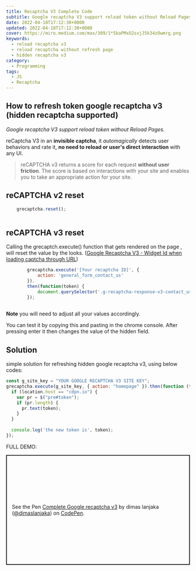 ```yaml
---
title: Recaptcha V3 Complete Code
subtitle: Google recaptcha V3 support reload token without Reload Pages
date: 2022-04-18T17:12:30+0000
updated: 2022-04-18T17:12:30+0000
cover: https://miro.medium.com/max/309/1*5kaPMxO2svjJ5k34zOwmrg.png
keywords:
  - reload recaptcha v3
  - reload recaptcha without refresh page
  - hidden recaptcha v3
category:
  - Programming
tags:
  - JS
  - Recaptcha
---
```


## How to refresh token google recaptcha v3 (hidden recaptcha supported)
_Google recaptcha V3 support reload token without Reload Pages._

reCaptcha V3 in an **invisible captcha**, it _automagically_ detects user behaviors and rate it, **no need to reload or user's direct interaction** with any UI.

> reCAPTCHA v3 returns a score for each request **without user friction**. The score is based on interactions with your site and enables you to take an appropriate action for your site.

## reCAPTCHA v2 reset
```js
    grecaptcha.reset();
    
```

## reCAPTCHA v3 reset

Calling the grecaptch.execute() function that gets rendered on the page , will reset the value by the looks. ([Google Recaptcha V3 - Widget Id when loading captcha through URL](https://stackoverflow.com/questions/53906217/google-recaptcha-v3-widget-id-when-loading-captcha-through-url))
```js
        grecaptcha.execute('[Your recaptcha ID]', {
            action: 'general_form_contact_us'
        }).
        then(function(token) {
            document.querySelector('.g-recaptcha-response-v3-contact_us').value = token;
        });
    
```
**Note** you will need to adjust all your values accordingly.

You can test it by copying this and pasting in the chrome console. After pressing enter it then changes the value of the hidden field.

## Solution
simple solution for refreshing hidden google recaptcha v3, using below codes:
```js
const g_site_key = "YOUR GOOGLE RECAPTCHA V3 SITE KEY";
grecaptcha.execute(g_site_key, { action: "homepage" }).then(function (token) {
  if (location.host == "cdpn.io") {
    var pr = $("pre#token");
    if (pr.length) {
      pr.text(token);
    }
  }
  
  console.log('the new token is', token);
});
```

FULL DEMO:
<p class="codepen" data-height="300" data-theme-id="dark" data-default-tab="result" data-slug-hash="qzgYmp" data-preview="true" data-editable="true" data-user="dimaslanjaka" style="height: 300px; box-sizing: border-box; display: flex; align-items: center; justify-content: center; border: 2px solid; margin: 1em 0; padding: 1em;">
  <span>See the Pen <a href="https://codepen.io/dimaslanjaka/pen/qzgYmp">
  Complete Google recaptcha v3</a> by dimas lanjaka (<a href="https://codepen.io/dimaslanjaka">@dimaslanjaka</a>)
  on <a href="https://codepen.io">CodePen</a>.</span>
</p>
<script async src="https://cpwebassets.codepen.io/assets/embed/ei.js"></script>

